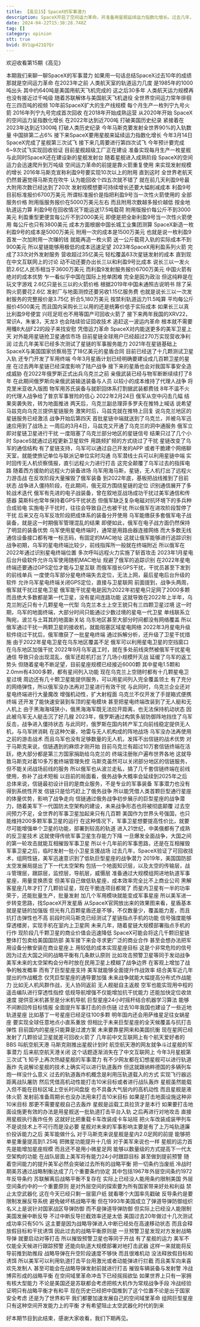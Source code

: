 ```yaml
---
title: 【高见15】SpaceX的军事潜力
description: SpaceX开启了空间运力革命，并准备用星舰延续运力指数化增长。过去几年，星链在俄乌战场上展现了低轨巨型星座的军事潜力，SpaceX也在与美国军方合作开发星盾。随着星舰时代到来，未来的战略平衡也会被打破。中国只有加速发展自己的空间运力革命，用同等的空间开发能力，才能与美国形成战略平衡。
date: 2024-04-22T15:38:28.748Z
tag: []
category: opinion
stt: true
bvid: BV1qp421Q7Qr
---
```


欢迎收看第15期《高见》

本期我们来聊一聊SpaceX的军事潜力
如果用一句话总结SpaceX过去10年的成绩
那就是空间运力革命
在2023年之前
人类航天室的轨道运力几度
是1985年的1000吨出头
其中约640吨是美国用航天飞机完成的
这之后30多年
人类航天运力规模再也没有接近过千吨级
随着苏联解体与美国航天飞机退役
全世界空间运力常年徘徊在三四百吨的视频
10年前SpaceX扩大的生产线规模
每个月生产一枚列宁九号火箭
2016年列宁九号完成首次回收
在2018年开始成熟运营
从2020年开始
SpaceX的空间运力呈指数化增长
在2022年达到近700吨
打破美国历史纪录
紧接着在2023年达到近1300吨
打破人类历史纪录
今年马斯克要发射全世界90%的入轨数量
中国排第二占6%
接下来SpaceX要用星舰来延续运力指数化增长
今年3月14日SpaceX完成了星舰第三次试飞
接下来几周要进行第四次试飞
今年预计要完成6~9次试飞实现回收验证
目前星舰超级工厂正在建设
准备实现每月生产一枚星舰
与此同时SpaceX还在建设新的星舰发射台
随着星舰进入成熟阶段
SpaceX的空间运力会迅速爬升到万吨级
空间运力革命的前提是靠火箭重复使用
来实现发射规模的增长
2016年马斯克宣称利盈9号要实现10次以上的附用
直到这时
全世界老航天仍然普遍觉得马斯克在吹牛
认为能回收个四五次就不错了
就在前几天利盈9号最大附用次数已经达到了20次
发射规模想要可持续增长还要大幅削减成本
利盈9号目前标准报价6700万美元
所谓标准报价是指把利盈9号当一次性火箭使用的
全部服务价格
附用版服务报价在5000万美元左右
而且附用次数越多报价越低
按金地轨道运力算
利盈9号在回收情况下能运送17.5吨载荷
附用版报价每公斤不到3000美元
利盈重型更便宜每公斤不到2000美元
即便是把全新利盈9号当一次性火箭使用
每公斤也只有3800美元
成本方面根据中国长城工业集团测算
SpaceX新造一枚利盈9号的成本是5000万美元
附用一次的成本是1500万美元
也就是说一枚利盈9首发一次加附用一次赚的钱
就能再造一枚火箭
送一公斤载荷入轨的实际成本不到900美元
所以星链能够用极低的成本迅速足望
2023年SpaceX用利盈系列火箭
完成了33次对外发射服务
营收超过35亿美元
轻松覆盖63次星链发射的成本
直到现在中文互联网上的讨论
动不动还要办出长三以和利盈9号比成本
说长三以一发火箭2.6亿人民币相当于3600万美元
而利盈9发射服务报价6700万美元
中国火箭有绝对的成本优势
乍一看似乎中国在国际上抢单困难
完全是因为政治
但这纯粹是在玩文字游戏
2.6亿只是长三以的火箭价格
根据2019年中国未通照古说明书
除了采购火箭要花2.6亿
发射厂与地面测控还要另收1.15亿服务费
也就是说长三以一次发射服务的完整报价是3.75亿
折合5,180万美元
按禁利轨道运力11.5吨算
平均每公斤报价4500美元
而且国内采购长三以用的还是统筹价低于实际成本
如果长三以真比利盈9号便宜
兴旺足旺也不用等国产可回收火箭了
接下来两年我国的XRV22，常识A，朱雀3，天龙3
也会陆续验证回收技术
追赶这一波运内革命
根本就不需要用殲8大战F22的段子来找安慰
凭借运力革命
SpaceX对内能送更多的美军卫星上天
对外能用星链抢卫星通信市场
目前星链全球用户已经超过270万实现营收净利润
过去几年美军已经多次测试了星链的军事服务能力
2021年在星链基础上
SpaceX与美国国家侦察局签了18亿美元的星盾合同
目前已经送了十几颗测试卫星入轨
还专门开发了军用终端
今年3月星盾计划已经明确要建设成几百颗卫星的星座
在过去两年星链已经深度影响了陆户战争
接下来的星盾也会对我国军事安全造成威胁
在2022年俄罗斯正式出兵乌克兰之前
亲俄武装已经与物军断断续续打了8年
在此期间俄罗斯向亲俄武装输送装备与人员
以较小的成本维持了代理人战争
将克里米亚收入版图
物军用苏氏装备与就职回体系打割据武装都费钱
8年不温不火的代理人战争给了普京军事冒险的信心
2022年2月24日
俄军从空中闪击几幅
结果突袭失败，转为地面推进
两天后，乌克兰副总理菲多罗夫在推特上喊话
说希望马兹克向乌克兰提供星链服务
激笑时后，马兹克就在推特上回复
说乌克兰地区的星链服务已经激活
战争开始后第四天
首批星链中端就送到了乌克兰，并被乌军迅速应用到了战场上
一周后的3月4日，马兹克又开通了乌克兰的洞中通服务
俄军立即对星链卫星进行干扰
一度阻塞了乌克兰部分地区的星链信号
结果只过了几个小时
SpaceS就通过远程更新卫星软件
用跳频扩频的方式绕过了干扰
星链改变了乌军的通信结构
有了星链支持，乌军可以通过自己开发的APP
或者干脆建个网络聊天室，就能使旅记单位与联派记单位实时沟通
乌军潜线士兵可以利用星链中端
实时回传无人机侦察情报，直引远程火力进行打击
这完全颠覆了乌军过去的指挥电路
随着西方援助的远程火力装备进场
乌军用海马斯，星链，无人机打出了远程火力游击战
在反攻阶段大量摧毁了俄军装备
到2022年底，基板把战线推到了目前状态
战争进入僵持阶段，在此期间，俄无双方围绕星链的定位
识别通信展开了多轮战术迭代
俄军有先进的电子战装备，曾在叙地亚战场成功干扰过美军通信和传感器
莫斯科也常年保持着GPS干扰状态
但俄军缺乏复杂电磁对抗环境下的多兵种合成验电
实施电子干扰时，往往会导致自己也被干扰
所以俄军在进攻阶段暂停了干扰
后来又在乌军反攻阶段把成体系的装备分开使用
乌军能缴获多套俄军电子战装备，就是这一时期俄军管理混乱的结果
即便如此，俄军在电子战方面仍然保持了明显的装备优势
乌军使用星电终端时，通常是用路由器连接网络
而大多数无线通信设备接口都有唯一标志码，有固定的MAC地址
这就让俄军能够进行追踪识别
战争初期，乌军的星电终端比较少，前线指挥所一般就在终端附近
所以俄军在2022年通过识别星电终端位置
多次呼叫远程火力实施了斩首攻击
2023年1月星电后台升级软件允许乌军使用随机MAC地址
规避了俄军的追踪识别
在2022年星电终端还要通过GPS定位才能与卫星互联
而俄军擅长GPS干扰，干扰员甚至下发到的前线单兵
一度使乌军部分星电终端失去定位，无法上网，最后星电后台升级的软件
允许乌军星电终端关闭GPS定位，直接与卫星联网
前面提到，战争头两周，俄军就干扰过星电卫星
俄军能干扰星电是因为2022年初星电只足网了2000多颗
而且绝大多数都是第一代卫星，没有星间连路功能
这就导致在2022年上半年，乌克兰附近只有十几颗星电一代型
乌克兰本土上空王貌只有三四颗卫星过境
这一时期，乌军的地面终端，大部分时间只能通过少数过境的星电一代卫星
单线联系立陶宛，波兰与土耳其的地面新关站
乌东地区甚至大部分时间都没有网络覆盖
所以俄军通过干扰一两颗卫星的接收机，就能阻塞区域星电网络
2022年3月星电升级软件绕过干扰后，俄军缴获了一批星电终端
通过拆解分析，还升级了卫星干扰措施
由于2022年星电卫星在乌东地区覆盖不足
俄军可以利用星电卫星的空挡窗口在乌东地区加强干扰
2022年9月乌军返工时，就在多处前线突然被俄军干扰星电通信
导致只会出现混乱，俄军还趁机打出了几场小规模歼灭战
延缓了乌军的返工势头
但随着星电不断足望，目前星座规模已经接近6000颗
其中星电1.5颗和2.0mm有4300多颗，都有星间列入功能
现在乌克兰上空随时都有十几颗星电卫星过境
周边还有几十颗卫星能提供服务，可以用星间列入完全覆盖领土
有了充分的网络弹性，所以俄军没办法再对卫星进行有效干扰
与此同时，乌克兰企业还对星电终端进行大量魔改
增强机动性，扩大射程面
乌克兰不仅开发了手提箱式便携终端
还开发了能快速安装到车顶的星电模块
甚至把星电终端改装到了无人艇和无人机上
由于黑海海域狭小，俄黑海海军既无法拉开距离，也无法保持机动状态
因此被乌军无人艇击沉了好几艘
2023年，俄罗斯通过构筑多层防御阵地挡住了乌军反击，战争进入僵持状态
与此同时，俄罗斯在国内转产军工向前线稳定提供无人机，与乌军拼消耗
在这种欠豪，地雷与无人机构成的阵地战场
乌军没办法再使用之前的游击战术
而且乌军也没有足够数量的无人机，发挥不出信链的战术优势
对于马斯克来说，信链遇到的麻烦才刚开始
目前乌克兰有超过10万套信链终端在活跃，绝大部分都是第三方国家捐助给乌克兰的
终端注册账户遍布世界各地
这就导致马斯克对着10多万套终端管理失控
马斯克虽然可以关闭部分地区的信链服务，但不能关闭战场前线的服务
所以俄军也从波兰走私，搞了几千套信链终端在前线使用，弥补了战术短板
以目前的局面看，俄务战争大概率会延续到2025年之后
总体来说，信链最初设计目的是商业服务，不是专业的军事装备
军事潜力也没有得到系统性开发
信链只是恰巧赶上了俄务战争
所以能凭借人类首颗巨型通行星座的体量优势，影响了战争走向
信链通过俄务战争初步展示的巨型星座的战争潜力，随着美军下一代国防太空架构的建设，未来战争形态也将被彻底颠覆
过去空间预力不足，全世界的军事卫星加起来只有几百颗
美国作为世界头号强国，也只能维持200多颗军事卫星的运行
在这种情况下，军事卫星想要提高性价比，就要尽可能增强单个卫星的功能，部署到较高的轨道
进入21世纪，中美俄都有了成熟的反卫星技术
这就使得传统军事卫星生存能力下降
一旦爆发全面战争，大国之间的第一轮攻击就能互相摧毁军事卫星
所以十几年前的军事思路，还是在互相摧毁军事卫星之后，临时发射一批小卫星支援战场
过去几年，SpaceX验证了可回收技术，组网性链，美军迅速意识到了低轨巨型星座的战争潜力
2019年，美国国防部太空发展局提出了下一代太空架构
包括一个地面知识层，以及太空的传输层，战斗管理层，跟踪层，监控层，导航层，威慑层
准备通过大规模组网进地轨道军事星座，用量变换质变
但美军自己做低轨星座，成本效率完全比不上商业公司
黑解客星座几年才打了几颗验证星，现在干脆连项目都晃了
而星内卫星有一半的功率荣于，还能批量生产，批量发射
加几个军用模块就能变成军事星座
所以美军进一步转变思路，找SpaceX开发星盾
从SpaceX官网放出来的效果图来看，星盾基本就是星链的加强版
但光有几百颗星盾还是不够，不仅数量少，覆盖能力差，而且抗打击弹性也不高
前段时间马斯克已经测试了星链指点手机的功能
信号强度能够穿透楼房，实现手机在室内上卫星网
未来几年，随着星链大规模部署指点手机的行作
现阶段几千颗卫星的商业价值会迅速降低
SpaceX可能会将这几千颗旧星链整体打包卖给美国国防部
美军接下来会寻求更广泛的商业合作
甚至会想办法把军用设备分散安装在商业星座上
用较低的成本实现星座目标
这是个非常危险的信号
因为过去大国之间的战略平衡有几条默认原则
比如攻击预警卫星等同于发动战争
美军未来的太空架构会分布时放在民用卫星上模糊了战争边界
在客观上增加了战争的触发概率
而有了巨型星座支持
美军就能够全面提升作战效率
结合美军近几年提出的作战概念
仅凭巨型星座的通导要加强
未来战争就能大幅提高分布式作战能力
比如无人机风群作战，无人协同返前
无人舰艇自主返舰
空军也能实现用中程的遥击编队进行穿透性指控
低规导航增强不仅能增加抗干扰能力
还能加快定位收敛速度
提供亚米机甚至是分米机导航
巨型星座24小时摇杆结合机器学习算法
能够不间断回传目标情报
全面提升军事打击的杀伤链
过去10年我国也建设了一些近地轨道星座
比如基丁一号星座已经足往100多颗
明年国内还会用萨维星足往女娲星座
要实现全球任意地点小直系重放
但相比于未来巨型星座的全天候覆盖与抗打击弹性
目前国内的星座只能算是过渡方案
未来要靠星网来和美国抗衡
现在星网已经发射了几颗验证卫星就差可回收火箭了
几年前中文互联网上有个航天爱好者的BBS
叫航空航天港
马斯克刚推出星舰计划时
航空航天港的网友就争斗过星舰的军事潜力
后来航空航天港关闭
这个话题逐渐消失在了中文互联网上
今年3月星舰第三次试飞
知乎上再次热疑星舰的军事潜力
有不少网友都在幻想星舰可以进行轨道轰炸
先说解论星舰的技术上确实可以进行轨道轰炸
但这就跟纳粹德国的多辆列车炮一样没什么意义
过去的轨道轰炸机概念是利用压轨道载入的方式
实现飞行器远距离战队屠防
然后凭借高机动性能打击10米目标或者进行战队轰炸
星舰虽然能载入但不能在目标区域上空长时间盘旋
也不具备大气层内的高机动性
而且星舰是液体火箭
发射前准备周期长也没办法用来打击10米目标
如果是打击地面设施这种非10米目标
那更不需要星舰自己去轰炸
星舰是运载工具拉货才是本行
如果要打击地面设施更有效的办法是用星舰送一批轨道打击平台入轨
之后再进行对地攻击
直接用星舰执行轰炸任务
这就好比把重载卡车改装成卡车站班
把火车改装成装甲列车
不是说技术上不可行而是没必要
星舰对未来的军事影响主要是有了上万吨轨道廉价投诉能力之后
美军能做什么
对于马斯克来说星舰是星内2.0足网的前提
能够把单星重量提高到1.25吨
把微星功能提升十几倍
对于美军来说也一样
星舰的运力首先是能增加星座规模
而且还不是用小微星足网
能够以数量级的方式提高下一代太空架构的功能
在战队层面上美军将有能力24小时跟踪目标
甚至做到提前预警
随着空间能力的提升美军必然会突破过去所有的战略平衡
把一切条约当废纸
冷战时期美苏通过战略制衡达成了几个重要条约协定
其中包括1967年外层空间条约1972年反导条约
苏联解离后战略平衡不复存在
实际上已经没人能用条约限制美国
外层空间条约中的一个重要原则
是对外层空间的探索要为所有国家带来好处和利益
禁止太空武器化
这在今天已经只剩一层窗户纸
就看哪个大国率先戳破
反导条约是要限制发展反导系统
避免破坏核战略平衡
但在1993年美国成立了弹道导弹防御组织
名义上是说针对国家战区导弹防御
而不是弹道导弹防御
但实际上已经没人能限制美国发展中断反导
不过中断反导拦截效率还是太低
美国过去20年做过十几次测试
成功率只有50%
这主要是因为战略导弹进入中断已经处在高速移动状态
而且会释放假目标和干扰诱饵
因此过去的战略平衡原则是
一旦预警卫星发现对方发射战略导弹
就要启动对等打击
所以摧毁预警卫星也等同于开战
有了星舰的运力
美军不仅能全天候进行跟踪预警
还能向轨道大规模部署对地打击武器
这样一来就能将反导前推到助推段
战略导弹在升空阶段速度不够快
而且很难机动
没法释放假目标和诱饵
所以美军可以利用轨道打击平台用激光或者动能弹进行拦截
而且美军向来喜欢先发制人
甚至可能会在战略导弹发射前就进行打击
摧毁车辆装备与发射警
冷战博弈形成的战略平衡
在空间域里革命冲击下已经摇摇欲坠
如果世界上只有一家拥有核大型能力
不论是美国还是苏联都会考虑把核大机作为常规战争手段
冷战经验证明只有战略平衡才有和平
现在历史已经把中国推到了这个位置不论是出于国家安全考虑
还是为了世界和平
我们都要加速发展自己的空间域里革命
组网巨型星座
只有这种空间开发能力上的平衡
才有希望阻止太空武器化时代的到来

好本期节目到此结束，感谢大家收看，我们下期再见。